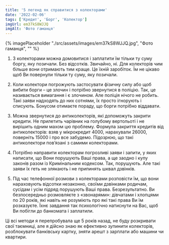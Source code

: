 ```yaml
---
title: '5 легенд як справитися з колекторами'
date: '2022-02-06'
tags: ['Кредит', 'Борг', 'Колектор']
imgUrl: em37kS8WJJQ
imgAlt: 'Фото гаманця'
---
```


{% imagePlaceholder "./src/assets/images/em37kS8WJJQ.jpg", "Фото гаманця", "" %}

1. З колекторами можна домовитися і заплатити їм тільки ту суму боргу, яку позичали. Без відсотків. Звичайно, ні. Для колекторів чим більше вони отримають тим краще. Це їхній заробіток. Їм не цікаво щоб Ви повернули тільки ту суму, яку позичали.

2. Коли колектори погрожують застосувати фізичну силу або щоб вибити борги – це злочин і потрібно звернутися в поліцію. Так, це називається вимагання і є злочином. Але поліція нічого не робить. Такі заяви надходять до них сотнями, їх просто ігнорують і списують. Бонусом отимаєте пораду, що борги потрібно віддавати.

3. Можна звернутися до антиколекторів, які допоможуть закрити кредити. Не прилетить чарівник на голубому вертольоті і не вирішить одним махом цю проблему. Формула закриття кредитів від антиколекторів: взяв у мікрокредит 4000, нарахували 26000, поверніть 15000 і про все забудемо. Підозрюю, що такі антиколектори пов’язані з самими колекторами.

4. Потрібно направити колекторам погрозливі заяви і запити, у яких написати, що Вони порушують Ваші права, а ще заодно і купу законів разом із Кримінальним кодексом. Так, порушують. Але такі заяви їх геть не злякають і не припинять шквал дзвінків.

5. Під час телефонної розмови з колекторами розповісти їм, що вони нараховують відсотки незаконно, своїми дзвінками родичам, сусідам і усім підряд порушують Ваші права. Безрезультатно. Ви безпосередньо розмовляєте з «звонарями»: дівчатами і хлопцями по 20 років, які навіть не розуміють про які такі права Ви їм розказуєте. Їхнє завдання так психологічно натиснути на Вас, щоб Ви побігли до банкомата і заплатили.

Ці всі методи я перепробувала ще 5 років назад, не буду розкривати свої таємниці, але я дійсно знаю як ефективно зупинити колекторів, розблокувати банківську картку, зняти арешт з зарплати або машини чи квартири.
